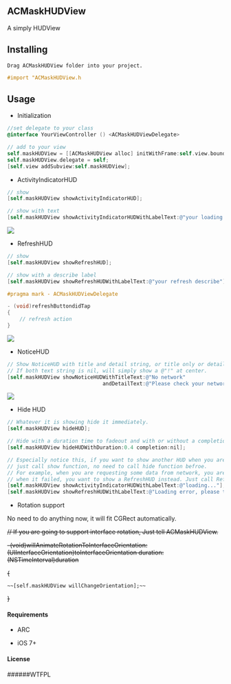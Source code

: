 ## ACMaskHUDView

A simply HUDView 


## Installing

    Drag ACMaskHUDView folder into your project. 
	
```objective-c
#import "ACMaskHUDView.h  
```


## Usage

* Initialization

```objective-c
//set delegate to your class
@interface YourViewController () <ACMaskHUDViewDelegate>

// add to your view
self.maskHUDView = [[ACMaskHUDView alloc] initWithFrame:self.view.bounds];
self.maskHUDView.delegate = self;
[self.view addSubview:self.maskHUDView];
```

* ActivityIndicatorHUD

```objective-c
// show
[self.maskHUDView showActivityIndicatorHUD];

// show with text
[self.maskHUDView showActivityIndicatorHUDWithLabelText:@"your loading string"];
```
<img src="https://github.com/albertgh/ACMaskHUDView/raw/master/screenshot/loading_hud.png"/>



* RefreshHUD

```objective-c
// show 
[self.maskHUDView showRefreshHUD];

// show with a describe label
[self.maskHUDView showRefreshHUDWithLabelText:@"your refresh describe"];

#pragma mark - ACMaskHUDViewDelegate

- (void)refreshButtondidTap
{
    // refresh action
}
```
<img src="https://github.com/albertgh/ACMaskHUDView/raw/master/screenshot/refresh_hud.png"/>



* NoticeHUD

```objective-c
// Show NoticeHUD with title and detail string, or title only or detail only.
// If both text string is nil, will simply show a @"!" at center.
[self.maskHUDView showNoticeHUDWithTitleText:@"No network"
                               andDetailText:@"Please check your network"];
```
<img src="https://github.com/albertgh/ACMaskHUDView/raw/master/screenshot/notice_hud.png"/>



* Hide HUD

```objective-c
// Whatever it is showing hide it immediately.
[self.maskHUDView hideHUD];

// Hide with a duration time to fadeout and with or without a completion block 
[self.maskHUDView hideHUDWithDuration:0.4 completion:nil];

// Especially notice this, if you want to show another HUD when you are already showing one, 
// just call show function, no need to call hide function befroe.
// For example, when you are requesting some data from network, you are showing the ActivityIndicatorHUD, 
// when it failed, you want to show a RefreshHUD instead. Just call RefreshHUD show function will be enough.
[self.maskHUDView showActivityIndicatorHUDWithLabelText:@"loading..."];
[self.maskHUDView showRefreshHUDWithLabelText:@"Loading error, please try again."];
```

* Rotation support

No need to do anything now, it will fit CGRect automatically.

~~// If you are going to support interface rotation, Just tell ACMaskHUDView.~~

~~-(void)willAnimateRotationToInterfaceOrientation:(UIInterfaceOrientation)toInterfaceOrientation duration:(NSTimeInterval)duration~~

~~{~~

    ~~[self.maskHUDView willChangeOrientation];~~
    
~~}~~


#### Requirements

* ARC

* iOS 7+


#### License

######WTFPL 


